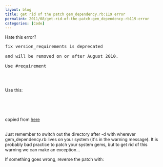 ```yaml
---
layout: blog
title: get rid of the patch gem_dependency.rb:119 error
permalink: 2011/08/get-rid-of-the-patch-gem_dependency-rb119-error
categories: [Code]
---
```


Hate this error?

<pre>
fix version_requirements is deprecated <br>
and will be removed on or after August 2010. <br>
Use #requirement
</pre><br><br>

Use this:<br><br>

<script src="https://gist.github.com/1143138.js?file=gistfile1.txt"></script><br><br>

copied from <a href="http://www.mattvsworld.com/blog/2010/03/version_requirements-deprecated-warning-in-rails/">here</a><br><br>

Just remember to switch out the directory after -d with wherever gem_dependency.rb lives on your system (it's in the warning message). It is probably bad practice to patch your system gems, but to get rid of this warning we can make an exception...

If something goes wrong, reverse the patch with: <br><br>


<script src="https://gist.github.com/1143140.js?file=gistfile1.txt"></script>

